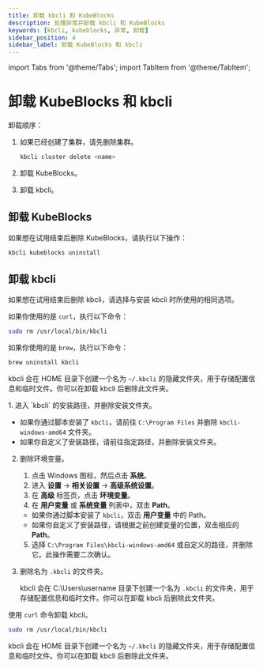 ```yaml
---
title: 卸载 kbcli 和 KubeBlocks
description: 处理异常并卸载 kbcli 和 KubeBlocks
keywords: [kbcli, kubeblocks, 异常, 卸载]
sidebar_position: 4
sidebar_label: 卸载 KubeBlocks 和 kbcli
---
```


import Tabs from '@theme/Tabs';
import TabItem from '@theme/TabItem';

# 卸载 KubeBlocks 和 kbcli

卸载顺序：

1. 如果已经创建了集群，请先删除集群。
    ```bash
    kbcli cluster delete <name>
    ```
2. 卸载 KubeBlocks。

3. 卸载 kbcli。

## 卸载 KubeBlocks

如果想在试用结束后删除 KubeBlocks，请执行以下操作：

```bash
kbcli kubeblocks uninstall
```

## 卸载 kbcli

如果想在试用结束后删除 kbcli，请选择与安装 kbcli 时所使用的相同选项。

<Tabs>
<TabItem value="macOS" label="macOS" default>

如果你使用的是 `curl`，执行以下命令：

```bash
sudo rm /usr/local/bin/kbcli
```

如果你使用的是 `brew`，执行以下命令：

```bash
brew uninstall kbcli
```

kbcli 会在 HOME 目录下创建一个名为 `~/.kbcli` 的隐藏文件夹，用于存储配置信息和临时文件。你可以在卸载 kbcli 后删除此文件夹。

</TabItem>

<TabItem value="Windows" label="Windows">
1. 进入 `kbcli` 的安装路径，并删除安装文件夹。
   
  - 如果你通过脚本安装了 `kbcli`，请前往 `C:\Program Files` 并删除 `kbcli-windows-amd64` 文件夹。
  - 如果你自定义了安装路径，请前往指定路径，并删除安装文件夹。
  
2. 删除环境变量。
   1. 点击 Windows 图标，然后点击 **系统**。
   2. 进入 **设置** -> **相关设置** -> **高级系统设置**。
   3. 在 **高级** 标签页，点击 **环境变量**。
   4. 在 **用户变量** 或 **系统变量** 列表中，双击 **Path**。
    - 如果你通过脚本安装了 `kbcli`，双击 **用户变量** 中的 Path。
    - 如果你自定义了安装路径，请根据之前创建变量的位置，双击相应的 **Path**。
   5. 选择 `C:\Program Files\kbcli-windows-amd64` 或自定义的路径，并删除它。此操作需要二次确认。

3. 删除名为 `.kbcli` 的文件夹。

    kbcli 会在 C:\Users\username 目录下创建一个名为 `.kbcli` 的文件夹，用于存储配置信息和临时文件。你可以在卸载 kbcli 后删除此文件夹。

</TabItem>

<TabItem value="Linux" label="Linux">

使用 `curl` 命令卸载 kbcli。

```bash
sudo rm /usr/local/bin/kbcli
```

kbcli 会在 HOME 目录下创建一个名为 `~/.kbcli` 的隐藏文件夹，用于存储配置信息和临时文件。你可以在卸载 kbcli 后删除此文件夹。

</TabItem>

</Tabs>
